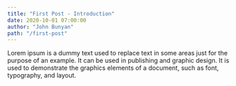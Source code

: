 ```yaml
---
title: "First Post - Introduction"
date: 2020-10-01 07:00:00
author: "John Bunyan"
path: "/first-post"
---
```


Lorem ipsum is a dummy text used to replace text in some areas just for the purpose of an example. It can be used in publishing and graphic design. It is used to demonstrate the graphics elements of a document, such as font, typography, and layout.
